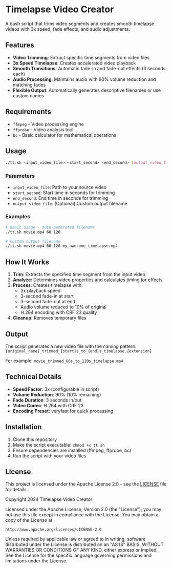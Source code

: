 # Timelapse Video Creator

A bash script that trims video segments and creates smooth timelapse videos with 3x speed, fade effects, and audio adjustments.

## Features

- **Video Trimming**: Extract specific time segments from video files
- **3x Speed Timelapse**: Creates accelerated video playback
- **Smooth Transitions**: Automatic fade-in and fade-out effects (3 seconds each)
- **Audio Processing**: Maintains audio with 90% volume reduction and matching fades
- **Flexible Output**: Automatically generates descriptive filenames or use custom names

## Requirements

- `ffmpeg` - Video processing engine
- `ffprobe` - Video analysis tool  
- `bc` - Basic calculator for mathematical operations

## Usage

```bash
./tt.sh <input_video_file> <start_second> <end_second> [output_video_file]
```

### Parameters

- `input_video_file`: Path to your source video
- `start_second`: Start time in seconds for trimming
- `end_second`: End time in seconds for trimming  
- `output_video_file`: (Optional) Custom output filename

### Examples

```bash
# Basic usage - auto-generated filename
./tt.sh movie.mp4 60 120

# Custom output filename
./tt.sh movie.mp4 60 120 my_awesome_timelapse.mp4
```

## How It Works

1. **Trim**: Extracts the specified time segment from the input video
2. **Analyze**: Determines video properties and calculates timing for effects
3. **Process**: Creates timelapse with:
   - 3x playback speed
   - 3-second fade-in at start
   - 3-second fade-out at end
   - Audio volume reduced to 10% of original
   - H.264 encoding with CRF 23 quality
4. **Cleanup**: Removes temporary files

## Output

The script generates a new video file with the naming pattern:
`{original_name}_trimmed_{start}s_to_{end}s_timelapse.{extension}`

For example: `movie_trimmed_60s_to_120s_timelapse.mp4`

## Technical Details

- **Speed Factor**: 3x (configurable in script)
- **Volume Reduction**: 90% (10% remaining)
- **Fade Duration**: 3 seconds in/out
- **Video Codec**: H.264 with CRF 23
- **Encoding Preset**: veryfast for quick processing

## Installation

1. Clone this repository
2. Make the script executable: `chmod +x tt.sh`
3. Ensure dependencies are installed (ffmpeg, ffprobe, bc)
4. Run the script with your video files

## License

This project is licensed under the Apache License 2.0 - see the [LICENSE](LICENSE) file for details.

Copyright 2024 Timelapse Video Creator

Licensed under the Apache License, Version 2.0 (the "License");
you may not use this file except in compliance with the License.
You may obtain a copy of the License at

    http://www.apache.org/licenses/LICENSE-2.0

Unless required by applicable law or agreed to in writing, software
distributed under the License is distributed on an "AS IS" BASIS,
WITHOUT WARRANTIES OR CONDITIONS OF ANY KIND, either express or implied.
See the License for the specific language governing permissions and
limitations under the License.